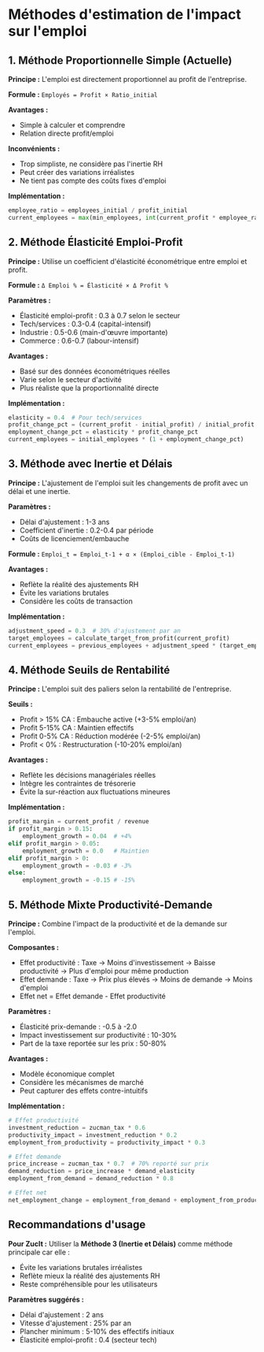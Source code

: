 # Méthodes d'estimation de l'impact sur l'emploi

## 1. Méthode Proportionnelle Simple (Actuelle)

**Principe :** L'emploi est directement proportionnel au profit de l'entreprise.

**Formule :** `Employés = Profit × Ratio_initial`

**Avantages :**
- Simple à calculer et comprendre
- Relation directe profit/emploi

**Inconvénients :**
- Trop simpliste, ne considère pas l'inertie RH
- Peut créer des variations irréalistes
- Ne tient pas compte des coûts fixes d'emploi

**Implémentation :**
```python
employee_ratio = employees_initial / profit_initial
current_employees = max(min_employees, int(current_profit * employee_ratio))
```

## 2. Méthode Élasticité Emploi-Profit

**Principe :** Utilise un coefficient d'élasticité économétrique entre emploi et profit.

**Formule :** `Δ Emploi % = Élasticité × Δ Profit %`

**Paramètres :**
- Élasticité emploi-profit : 0.3 à 0.7 selon le secteur
- Tech/services : 0.3-0.4 (capital-intensif)
- Industrie : 0.5-0.6 (main-d'œuvre importante)
- Commerce : 0.6-0.7 (labour-intensif)

**Avantages :**
- Basé sur des données économétriques réelles
- Varie selon le secteur d'activité
- Plus réaliste que la proportionnalité directe

**Implémentation :**
```python
elasticity = 0.4  # Pour tech/services
profit_change_pct = (current_profit - initial_profit) / initial_profit
employment_change_pct = elasticity * profit_change_pct
current_employees = initial_employees * (1 + employment_change_pct)
```

## 3. Méthode avec Inertie et Délais

**Principe :** L'ajustement de l'emploi suit les changements de profit avec un délai et une inertie.

**Paramètres :**
- Délai d'ajustement : 1-3 ans
- Coefficient d'inertie : 0.2-0.4 par période
- Coûts de licenciement/embauche

**Formule :** `Emploi_t = Emploi_t-1 + α × (Emploi_cible - Emploi_t-1)`

**Avantages :**
- Reflète la réalité des ajustements RH
- Évite les variations brutales
- Considère les coûts de transaction

**Implémentation :**
```python
adjustment_speed = 0.3  # 30% d'ajustement par an
target_employees = calculate_target_from_profit(current_profit)
current_employees = previous_employees + adjustment_speed * (target_employees - previous_employees)
```

## 4. Méthode Seuils de Rentabilité

**Principe :** L'emploi suit des paliers selon la rentabilité de l'entreprise.

**Seuils :**
- Profit > 15% CA : Embauche active (+3-5% emploi/an)
- Profit 5-15% CA : Maintien effectifs
- Profit 0-5% CA : Réduction modérée (-2-5% emploi/an)
- Profit < 0% : Restructuration (-10-20% emploi/an)

**Avantages :**
- Reflète les décisions managériales réelles
- Intègre les contraintes de trésorerie
- Évite la sur-réaction aux fluctuations mineures

**Implémentation :**
```python
profit_margin = current_profit / revenue
if profit_margin > 0.15:
    employment_growth = 0.04  # +4%
elif profit_margin > 0.05:
    employment_growth = 0.0   # Maintien
elif profit_margin > 0:
    employment_growth = -0.03 # -3%
else:
    employment_growth = -0.15 # -15%
```

## 5. Méthode Mixte Productivité-Demande

**Principe :** Combine l'impact de la productivité et de la demande sur l'emploi.

**Composantes :**
- Effet productivité : Taxe → Moins d'investissement → Baisse productivité → Plus d'emploi pour même production
- Effet demande : Taxe → Prix plus élevés → Moins de demande → Moins d'emploi
- Effet net = Effet demande - Effet productivité

**Paramètres :**
- Élasticité prix-demande : -0.5 à -2.0
- Impact investissement sur productivité : 10-30%
- Part de la taxe reportée sur les prix : 50-80%

**Avantages :**
- Modèle économique complet
- Considère les mécanismes de marché
- Peut capturer des effets contre-intuitifs

**Implémentation :**
```python
# Effet productivité
investment_reduction = zucman_tax * 0.6
productivity_impact = investment_reduction * 0.2
employment_from_productivity = productivity_impact * 0.3

# Effet demande
price_increase = zucman_tax * 0.7  # 70% reporté sur prix
demand_reduction = price_increase * demand_elasticity
employment_from_demand = demand_reduction * 0.8

# Effet net
net_employment_change = employment_from_demand + employment_from_productivity
```

## Recommandations d'usage

**Pour ZucIt :** Utiliser la **Méthode 3 (Inertie et Délais)** comme méthode principale car elle :
- Évite les variations brutales irréalistes
- Reflète mieux la réalité des ajustements RH
- Reste compréhensible pour les utilisateurs

**Paramètres suggérés :**
- Délai d'ajustement : 2 ans
- Vitesse d'ajustement : 25% par an
- Plancher minimum : 5-10% des effectifs initiaux
- Élasticité emploi-profit : 0.4 (secteur tech)